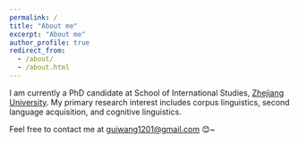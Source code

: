 ```yaml
---
permalink: /
title: "About me"
excerpt: "About me"
author_profile: true
redirect_from: 
  - /about/
  - /about.html
---
```


I am currently a PhD candidate at School of International Studies, [Zhejiang University]( https://en.wikipedia.org/wiki/Zhejiang_University). My primary research interest includes corpus linguistics, second language acquisition, and cognitive linguistics. 

Feel free to contact me at guiwang1201@gmail.com 😊~

